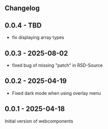 ## Changelog

## 0.0.4 - TBD

- fix displaying array types

## 0.0.3 - 2025-08-02

- fixed bug of missing "patch" in RSD-Source

## 0.0.2 - 2025-04-19

- Fixed dark mode when using overlay menu

## 0.0.1 - 2025-04-18

Initial version of webcomponents
